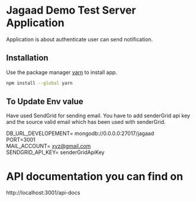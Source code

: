 # Jagaad Demo Test Server Application

Application is about authenticate user can send notification.

## Installation

Use the package manager [yarn](https://classic.yarnpkg.com/lang/en/docs/install/#windows-stable) to install app.

```bash
npm install --global yarn
```

## To Update Env value
Have used SendGrid for sending email. You have to add senderGrid api key and the source valid email which has been used with senderGrid.


DB_URL_DEVELOPEMENT= mongodb://0.0.0.0:27017/jagaad <br>
PORT=3001<br>
MAIL_ACCOUNT= xyz@gmail.com<br>
SENDGRID_API_KEY= senderGridApiKey<br>

# API documentation you can find on 

http://localhost:3001/api-docs

